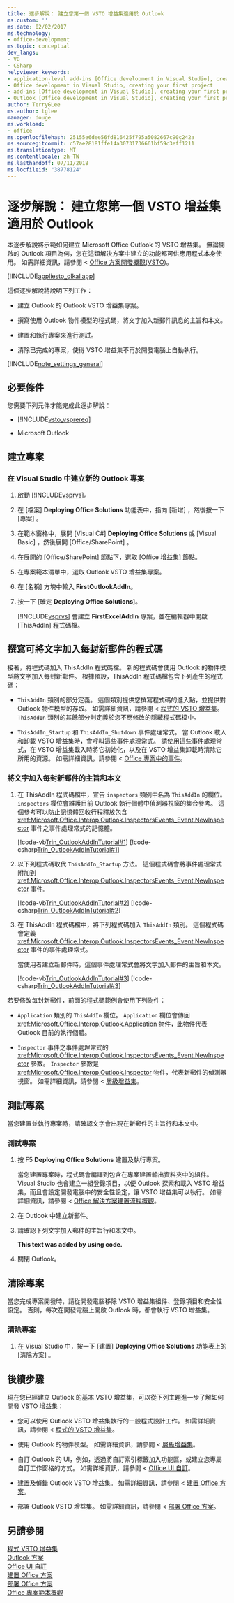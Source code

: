 ```yaml
---
title: 逐步解說： 建立您第一個 VSTO 增益集適用於 Outlook
ms.custom: ''
ms.date: 02/02/2017
ms.technology:
- office-development
ms.topic: conceptual
dev_langs:
- VB
- CSharp
helpviewer_keywords:
- application-level add-ins [Office development in Visual Studio], creating your first project
- Office development in Visual Studio, creating your first project
- add-ins [Office development in Visual Studio], creating your first project
- Outlook [Office development in Visual Studio], creating your first project
author: TerryGLee
ms.author: tglee
manager: douge
ms.workload:
- office
ms.openlocfilehash: 25155e6dee56fd816425f795a5082667c90c242a
ms.sourcegitcommit: c57ae28181ffe14a30731736661bf59c3eff1211
ms.translationtype: MT
ms.contentlocale: zh-TW
ms.lasthandoff: 07/11/2018
ms.locfileid: "38778124"
---
```

# <a name="walkthrough-create-your-first-vsto-add-in-for-outlook"></a>逐步解說： 建立您第一個 VSTO 增益集適用於 Outlook
  本逐步解說將示範如何建立 Microsoft Office Outlook 的 VSTO 增益集。 無論開啟的 Outlook 項目為何，您在這類解決方案中建立的功能都可供應用程式本身使用。 如需詳細資訊，請參閱 < [Office 方案開發概觀&#40;VSTO&#41;](../vsto/office-solutions-development-overview-vsto.md)。  
  
 [!INCLUDE[appliesto_olkallapp](../vsto/includes/appliesto-olkallapp-md.md)]  
  
 這個逐步解說將說明下列工作：  
  
-   建立 Outlook 的 Outlook VSTO 增益集專案。  
  
-   撰寫使用 Outlook 物件模型的程式碼，將文字加入新郵件訊息的主旨和本文。  
  
-   建置和執行專案來進行測試。  
  
-   清除已完成的專案，使得 VSTO 增益集不再於開發電腦上自動執行。  
  
 [!INCLUDE[note_settings_general](../sharepoint/includes/note-settings-general-md.md)]  
  
## <a name="prerequisites"></a>必要條件  
 您需要下列元件才能完成此逐步解說：  
  
-   [!INCLUDE[vsto_vsprereq](../vsto/includes/vsto-vsprereq-md.md)]  
  
-   Microsoft Outlook  
  
## <a name="create-the-project"></a>建立專案  
  
### <a name="to-create-a-new-outlook-project-in-visual-studio"></a>在 Visual Studio 中建立新的 Outlook 專案  
  
1.  啟動 [!INCLUDE[vsprvs](../sharepoint/includes/vsprvs-md.md)]。  
  
2.  在 [檔案] **Deploying Office Solutions** 功能表中，指向 [新增] ，然後按一下 [專案] 。  
  
3.  在範本窗格中，展開 [Visual C#] **Deploying Office Solutions** 或 [Visual Basic] ，然後展開 [Office/SharePoint] 。  
  
4.  在展開的 [Office/SharePoint]  節點下，選取 [Office 增益集]  節點。  
  
5.  在專案範本清單中，選取 Outlook VSTO 增益集專案。  
  
6.  在 [名稱]  方塊中輸入 **FirstOutlookAddIn**。  
  
7.  按一下 [確定 **Deploying Office Solutions**]。  
  
     [!INCLUDE[vsprvs](../sharepoint/includes/vsprvs-md.md)] 會建立 **FirstExcelAddIn** 專案，並在編輯器中開啟 [ThisAddIn]  程式碼檔。  
  
## <a name="write-code-that-adds-text-to-each-new-mail-message"></a>撰寫可將文字加入每封新郵件的程式碼  
 接著，將程式碼加入 ThisAddIn 程式碼檔。 新的程式碼會使用 Outlook 的物件模型將文字加入每封新郵件。 根據預設，ThisAddIn 程式碼檔包含下列產生的程式碼：  
  
-   `ThisAddIn` 類別的部分定義。 這個類別提供您撰寫程式碼的進入點，並提供對 Outlook 物件模型的存取。 如需詳細資訊，請參閱 <<c0> [ 程式的 VSTO 增益集](../vsto/programming-vsto-add-ins.md)。`ThisAddIn` 類別的其餘部分則定義於您不應修改的隱藏程式碼檔中。  
  
-   `ThisAddIn_Startup` 和 `ThisAddIn_Shutdown` 事件處理常式。 當 Outlook 載入和卸載 VSTO 增益集時，會呼叫這些事件處理常式。 請使用這些事件處理常式，在 VSTO 增益集載入時將它初始化，以及在 VSTO 增益集卸載時清除它所用的資源。 如需詳細資訊，請參閱 < [Office 專案中的事件](../vsto/events-in-office-projects.md)。  
  
### <a name="to-add-text-to-the-subject-and-body-of-each-new-mail-message"></a>將文字加入每封新郵件的主旨和本文  
  
1.  在 ThisAddIn 程式碼檔中，宣告 `inspectors` 類別中名為 `ThisAddIn` 的欄位。 `inspectors` 欄位會維護目前 Outlook 執行個體中偵測器視窗的集合參考。 這個參考可以防止記憶體回收行程釋放包含 <xref:Microsoft.Office.Interop.Outlook.InspectorsEvents_Event.NewInspector> 事件之事件處理常式的記憶體。  
  
     [!code-vb[Trin_OutlookAddInTutorial#1](../vsto/codesnippet/VisualBasic/Trin_OutlookAddInTutorial/ThisAddIn.vb#1)]
     [!code-csharp[Trin_OutlookAddInTutorial#1](../vsto/codesnippet/CSharp/Trin_OutlookAddInTutorial/ThisAddIn.cs#1)]  
  
2.  以下列程式碼取代 `ThisAddIn_Startup` 方法。 這個程式碼會將事件處理常式附加到 <xref:Microsoft.Office.Interop.Outlook.InspectorsEvents_Event.NewInspector> 事件。  
  
     [!code-vb[Trin_OutlookAddInTutorial#2](../vsto/codesnippet/VisualBasic/Trin_OutlookAddInTutorial/ThisAddIn.vb#2)]
     [!code-csharp[Trin_OutlookAddInTutorial#2](../vsto/codesnippet/CSharp/Trin_OutlookAddInTutorial/ThisAddIn.cs#2)]  
  
3.  在 ThisAddIn 程式碼檔中，將下列程式碼加入 `ThisAddIn` 類別。 這個程式碼會定義 <xref:Microsoft.Office.Interop.Outlook.InspectorsEvents_Event.NewInspector> 事件的事件處理常式。  
  
     當使用者建立新郵件時，這個事件處理常式會將文字加入郵件的主旨和本文。  
  
     [!code-vb[Trin_OutlookAddInTutorial#3](../vsto/codesnippet/VisualBasic/Trin_OutlookAddInTutorial/ThisAddIn.vb#3)]
     [!code-csharp[Trin_OutlookAddInTutorial#3](../vsto/codesnippet/CSharp/Trin_OutlookAddInTutorial/ThisAddIn.cs#3)]  
  
 若要修改每封新郵件，前面的程式碼範例會使用下列物件：  
  
-   `Application` 類別的 `ThisAddIn` 欄位。 `Application` 欄位會傳回 <xref:Microsoft.Office.Interop.Outlook.Application> 物件，此物件代表 Outlook 目前的執行個體。  
  
-   `Inspector` 事件之事件處理常式的 <xref:Microsoft.Office.Interop.Outlook.InspectorsEvents_Event.NewInspector> 參數。 `Inspector` 參數是 <xref:Microsoft.Office.Interop.Outlook.Inspector> 物件，代表新郵件的偵測器視窗。 如需詳細資訊，請參閱 <<c0> [ 層級增益集](../vsto/outlook-solutions.md)。  
  
## <a name="test-the-project"></a>測試專案  
 當您建置並執行專案時，請確認文字會出現在新郵件的主旨行和本文中。  
  
### <a name="to-test-the-project"></a>測試專案  
  
1.  按 F5 **Deploying Office Solutions** 建置及執行專案。  
  
     當您建置專案時，程式碼會編譯到包含在專案建置輸出資料夾中的組件。 Visual Studio 也會建立一組登錄項目，以便 Outlook 探索和載入 VSTO 增益集，而且會設定開發電腦中的安全性設定，讓 VSTO 增益集可以執行。 如需詳細資訊，請參閱 < [Office 解決方案建置流程概觀](../vsto/walkthrough-creating-your-first-vsto-add-in-for-outlook.md)。  
  
2.  在 Outlook 中建立新郵件。  
  
3.  請確認下列文字加入郵件的主旨行和本文中。  
  
     **This text was added by using code.**  
  
4.  關閉 Outlook。  
  
## <a name="clean-up-the-project"></a>清除專案  
 當您完成專案開發時，請從開發電腦移除 VSTO 增益集組件、登錄項目和安全性設定。 否則，每次在開發電腦上開啟 Outlook 時，都會執行 VSTO 增益集。  
  
### <a name="to-clean-up-your-project"></a>清除專案  
  
1.  在 Visual Studio 中，按一下 [建置] **Deploying Office Solutions** 功能表上的 [清除方案] 。  
  
## <a name="next-steps"></a>後續步驟  
 現在您已經建立 Outlook 的基本 VSTO 增益集，可以從下列主題進一步了解如何開發 VSTO 增益集：  
  
-   您可以使用 Outlook VSTO 增益集執行的一般程式設計工作。 如需詳細資訊，請參閱 <<c0> [ 程式的 VSTO 增益集](../vsto/programming-vsto-add-ins.md)。  
  
-   使用 Outlook 的物件模型。 如需詳細資訊，請參閱 <<c0> [ 層級增益集](../vsto/outlook-solutions.md)。  
  
-   自訂 Outlook 的 UI，例如，透過將自訂索引標籤加入功能區，或建立您專屬自訂工作窗格的方式。 如需詳細資訊，請參閱 < [Office UI 自訂](../vsto/office-ui-customization.md)。  
  
-   建置及偵錯 Outlook VSTO 增益集。 如需詳細資訊，請參閱 <<c0> [ 建置 Office 方案](../vsto/building-office-solutions.md)。  
  
-   部署 Outlook VSTO 增益集。 如需詳細資訊，請參閱 <<c0> [ 部署 Office 方案](../vsto/deploying-an-office-solution.md)。  
  
## <a name="see-also"></a>另請參閱  
 [程式 VSTO 增益集](../vsto/programming-vsto-add-ins.md)   
 [Outlook 方案](../vsto/outlook-solutions.md)   
 [Office UI 自訂](../vsto/office-ui-customization.md)   
 [建置 Office 方案](../vsto/building-office-solutions.md)   
 [部署 Office 方案](../vsto/deploying-an-office-solution.md)   
 [Office 專案範本概觀](../vsto/office-project-templates-overview.md)  
  
  